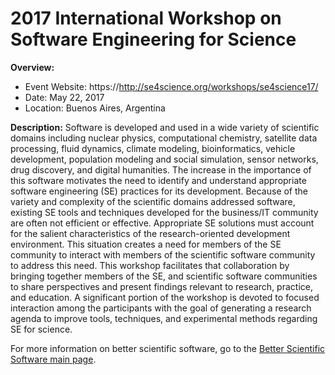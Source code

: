
# 2017 International Workshop on Software Engineering for Science

**Overview:**
- Event Website: https://http://se4science.org/workshops/se4science17/
- Date: May 22, 2017
- Location: Buenos Aires, Argentina

**Description:** Software is developed and used in a wide variety of scientific domains including nuclear physics, computational chemistry, satellite data processing, fluid dynamics, climate modeling, bioinformatics, vehicle development, population modeling and social simulation, sensor networks, drug discovery, and digital humanities. The increase in the importance of this software motivates the need to identify and understand appropriate software engineering (SE) practices for its development. Because of the variety and complexity of the scientific domains addressed software, existing SE tools and techniques developed for the business/IT community are often not efficient or effective. Appropriate SE solutions must account for the salient characteristics of the research-oriented development environment. This situation creates a need for members of the SE community to interact with members of the scientific software community to address this need. This workshop facilitates that collaboration by bringing together members of the SE, and scientific software communities to share perspectives and present findings relevant to research, practice, and education. A significant portion of the workshop is devoted to focused interaction among the participants with the goal of generating a research agenda to improve tools, techniques, and experimental methods regarding SE for science.


For more information on better scientific software, go to the [Better Scientific Software main page](http://betterscientificsoftware.info).

<!---
Announcement: 2017 International Workshop on Software Engineering for Science, May 22, 2017
Announcement dates: 05/01/2017 - 05/22/2017
Publish: yes
Categories: planning, crosscutting
Topics: software engineering
Tags: workshop
Level: 2
Prerequisites: WhatIsCseSwProductivity.md
Aggregate: none
--->
